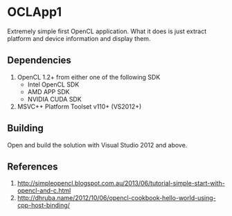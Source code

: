 # OCLApp1
Extremely simple first OpenCL application. What it does is just extract platform and device information and display them.

## Dependencies
1. OpenCL 1.2+ from either one of the following SDK
    * Intel OpenCL SDK
    * AMD APP SDK
    * NVIDIA CUDA SDK
2. MSVC++ Platform Toolset v110+ (VS2012+)

## Building
Open and build the solution with Visual Studio 2012 and above.

## References
1. http://simpleopencl.blogspot.com.au/2013/06/tutorial-simple-start-with-opencl-and-c.html
2. http://dhruba.name/2012/10/06/opencl-cookbook-hello-world-using-cpp-host-binding/
